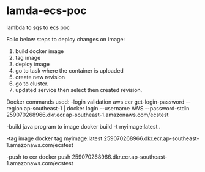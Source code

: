 # lamda-ecs-poc
 lambda to sqs to ecs poc


Follo below steps to deploy changes on image:
1. build docker image
2. tag image
3. deploy image
4. go to task where the container is uploaded
5. create new revision
6. go to cluster.
7. updated service then select then created revision.

Docker commands used:
-login validation
aws ecr get-login-password --region ap-southeast-1 | docker login --username AWS --password-stdin 259070268966.dkr.ecr.ap-southeast-1.amazonaws.com/ecstest

-build java program to image
docker build -t myimage:latest .

-tag image
docker tag myimage:latest 259070268966.dkr.ecr.ap-southeast-1.amazonaws.com/ecstest

-push to ecr
docker push 259070268966.dkr.ecr.ap-southeast-1.amazonaws.com/ecstest
